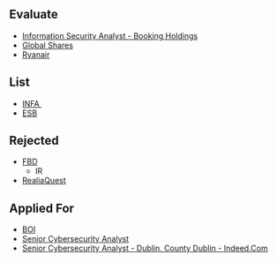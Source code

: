 ## Evaluate


* [Information Security Analyst - Booking Holdings](https://ie.indeed.com/viewjob?jk=c44a72bc8b1f4334&tk=1glu2u24ai92t800&from=serp&vjs=3)
* [Global Shares](https://www.glassdoor.ie/job-listing/security-engineer-ireland-dublin-cork-or-glasgow-or-portugal-global-shares-JV_IC2739035_KO0,60_KE61,74.htm?jl=1008395422085&pos=106&ao=1136043&s=58&guid=000001859b137fea908e43428d87c146&src=GD_JOB_AD&t=SR&vt=w&uido=75B538E4012E57A675458D7DAD3316FE&ea=1&cs=1_4363120b&cb=1673344024796&jobListingId=1008395422085&jrtk=3-0-1gmdh7012g2r0801-1gmdh7021j45b800-ab34818cb34c4583-&ctt=1673344661275)
* [Ryanair](https://www.jobs.ie/ApplyForJob.aspx?Id=2113755)


## List

* [INFA ](https://www.linkedin.com/jobs/search/?currentJobId=3386004160&f_TPR=r604800&geoId=103810046&keywords=Security%20engineer&location=County%20Dublin%2C%20Ireland&refresh=true&start=75)
* [ESB](https://www.irishjobs.ie/Jobs/Data-Security-Lead-8901575.aspx?hl=7|application_confirmed)

## Rejected

* [FBD](https://www.glassdoor.ie/Job/dublin-cyber-jobs-SRCH_IL.0,6_IC2739035_KO7,12.htm?fromAge=14)
    * IR
* [RealiaQuest](https://ie.indeed.com/viewjob?jk=ee2a84edd7fb98d6&tk=1glu2u24ai92t800&from=serp&vjs=3) 

## Applied For

* [BOI](https://www.glassdoor.ie/partner/jobListing.htm?pos=102&ao=1110586&s=58&guid=000001857c385f03840d1e812fc3bff0&src=GD_JOB_AD&t=SR&vt=w&uido=75B538E4012E57A675458D7DAD3316FE&cs=1_713a4706&cb=1672826347545&jobListingId=1008365152205&cpc=18C9CE28155C17C5&jrtk=3-0-1glu3gnq2jign801-1glu3gnquh7ig800-466fbba1f5e879c7--6NYlbfkN0BHu20xs4MzcdJIso5NRaKBUxhmEoc92Vo2HeEln57o6L5WwltHL1ZITMYKRfzuVAQqnsARWmMMqeiVPIxPkbd7lw2MHIJo0lgIJG0ceJfk3xjdYneKKJe2DXvJX4lGSpBAJFXAFePzOuX4fR1gulDSeaGNuGCJOccp-r3xM6kf-i913R__OjvlrY6EqF5NMafT3McKzpaLg_yoI6RncJHlVbGgWPsXf62dxK1ytUtrDTyvXtoOcrkSp2lXexFaVXTxplJ_cj8A6X8S79l2Ph7gB460ZBcLCc1pSbCipHJrPvhvsJZqFRUCBdPWCvu79nSGSWFBDq_zpF_1ke6PWe6nkxUMaIpXlDCWKzmufJgR9bGnCMWF95LQ-tcXOFWKnQUoBik9ba3p9RjKvU1z7IE65eQYEp3ZtbZzKUduLPfNGDvdNBo9sp-UeFmcUSTJ0TVD8mLJ5Y1JjNxLi8MfFH4CzDEiyyJ8wap7QgAbttsWd7sGAz93L3phxXd6vTk2p6PL1WFNa6oFz6cA_L75cAbKU4afptwgpw1WucP_PIiED-D7MKhwL104J3vK7EnI5HKg62N1B7lA2DoRq8PoJWwkCaflQc0r-q8j4CXMznccMNfRycOWznRalRMMYVl60gque35BezT6qAGK3sHeQd7UDFJWDPLFY4LM9JFT_GHExbrMYO0VAZxYnzUJ8ey6RXmwZNDLIPVuqUWDnnotIv96g4rg3OThRGQfeK4WenlXyTOTMV_PgABn7uJPPQHZ-dg%3D)
* [Senior Cybersecurity Analyst](https://www.fidelityinvestments.ie/job-details/16824502/senior-cybersecurity-analyst-dublin-ie/?source=Indeed&src=JB-10843)
* [Senior Cybersecurity Analyst - Dublin, County Dublin - Indeed.Com](https://ie.indeed.com/viewjob?jk=b55f3448e7db2518&tk=1gm37100p2bjj001&from=serp&vjs=3)  